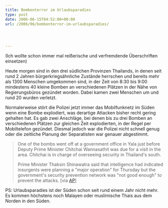 ```yaml
---
title: Bombenterror im Urlaubsparadies
type: post
date: 2006-06-15T04:52:00+00:00
url: /2006/06/bombenterror-im-urlaubsparadies/




---
```

(Ich wollte schon immer mal reißerische und verfremdende Überschriften einsetzen)

Heute morgen sind in den drei südlichen Provinzen Thailands, in denen seit rund 2 Jahren bürgerkriegsähnliche Zustände herrschen und bereits mehr als 1300 Menschen umgekommen sind, in der Zeit von 8:30 bis 9:00 mindestens 40 kleine Bomben an verschiedenen Plätzen in der Nähe von Regierungsbüros gezündet worden. Dabei kamen zwei Menschen um und rund 20 wurden verletzt.

Normalerweise stört die Polizei jetzt immer das Mobilfunknetz im Süden wenn eine Bombe explodiert, was derartige Attacken bisher recht gering gehalten hat. Es gab zwei Anschläge, bei denen bis zu drei Bomben an verschiedenen Plätzen zur gleichen Zeit explodierten, in der Regel per Mobiltelefon gezündet. Diesmal jedoch war die Polizei nicht schnell genug oder die zeitliche Planung der Separatisten war genauer abgestimmt.

> One of the bombs went off at a government office in Yala just before Deputy Prime Minister Chitchai Wannasathit was due for a visit in the area. Chitchai is in charge of overseeing security in Thailand's south.
>
> Prime Minister Thaksin Shinawatra said that intelligence had indicated insurgents were planning a "major operation" for Thursday but the government's security prevention network was "not good enough" to prevent the attacks. [via [AP][1]]

PS: Urlaubsparadies ist der Süden schon seit rund einem Jahr nicht mehr. Es kommen höchstens noch Malayen oder muslimische Thais aus dem Norden in den Süden.

 [1]: http://news.yahoo.com/s/ap/20060615/ap_on_re_as/thailand_southern_violence_1
